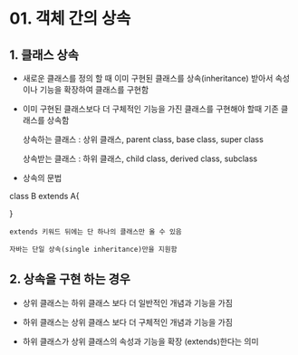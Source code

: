 # 01. 객체 간의 상속

## 1. 클래스 상속

- 새로운 클래스를 정의 할 때 이미 구현된 클래스를 상속(inheritance) 받아서 속성이나 기능을 확장하여 클래스를 구현함

- 이미 구현된 클래스보다 더 구체적인 기능을 가진 클래스를 구현해야 할때 기존 클래스를 상속함 

    상속하는 클래스 : 상위 클래스, parent class, base class, super class

    상속받는 클래스 : 하위 클래스, child class, derived class, subclass

- 상속의 문법

class B extends A{

    
}
  
    extends 키워드 뒤에는 단 하나의 클래스만 올 수 있음
    
    자바는 단일 상속(single inheritance)만을 지원함

## 2. 상속을 구현 하는 경우
 
 - 상위 클래스는 하위 클래스 보다 더 일반적인 개념과 기능을 가짐

 - 하위 클래스는 상위 클래스 보다 더 구체적인 개념과 기능을 가짐

 - 하위 클래스가 상위 클래스의 속성과 기능을 확장 (extends)한다는 의미

